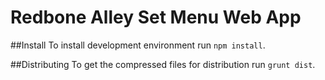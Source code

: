 # Redbone Alley Set Menu Web App
##Install
To install development environment run ```npm install```.

##Distributing
To get the compressed files for distribution run ```grunt dist```.

